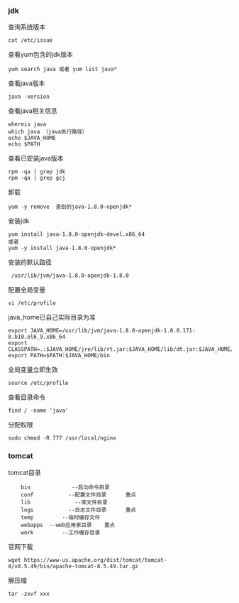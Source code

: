 ### jdk

查询系统版本

```
cat /etc/issue
```

查看yum包含的jdk版本

```
yum search java 或者 yum list java*
```

查看java版本

```
java -version
```

查看java相关信息

```
whereis java
which java （java执行路径）
echo $JAVA_HOME
echo $PATH
```

查看已安装java版本

```
rpm -qa | grep jdk
rpm -qa | grep gcj
```

卸载

```
yum -y remove  查到的java-1.8.0-openjdk*
```

安装jdk

```
yum install java-1.8.0-openjdk-devel.x86_64
或者
yum -y install java-1.8.0-openjdk*
```

安装的默认路径

```
 /usr/lib/jvm/java-1.8.0-openjdk-1.8.0
```

配置全局变量

```
vi /etc/profile
```

java_home已自己实际目录为准

```
export JAVA_HOME=/usr/lib/jvm/java-1.8.0-openjdk-1.8.0.171-8.b10.el6_9.x86_64
export CLASSPATH=.:$JAVA_HOME/jre/lib/rt.jar:$JAVA_HOME/lib/dt.jar:$JAVA_HOME/lib/tools.jar
export PATH=$PATH:$JAVA_HOME/bin
```

全局变量立即生效

```
source /etc/profile
```

查看目录命令

```
find / -name 'java'
```

分配权限

```
sudo chmod -R 777 /usr/local/nginx
```



### tomcat

tomcat目录

```
    bin             --启动命令目录
    conf           --配置文件目录      重点
    lib              --库文件目录
    logs           --日志文件目录      重点
    temp         --临时缓存文件
    webapps  --web应用家目录    重点
    work         --工作缓存目录
```

官网下载

```
wget https://www-us.apache.org/dist/tomcat/tomcat-8/v8.5.49/bin/apache-tomcat-8.5.49.tar.gz
```

解压缩

```
tar -zxvf xxx
```

